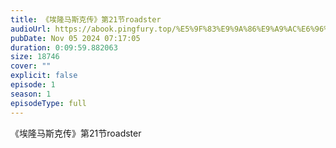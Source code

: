 ```yaml
---
title: 《埃隆马斯克传》第21节roadster
audioUrl: https://abook.pingfury.top/%E5%9F%83%E9%9A%86%E9%A9%AC%E6%96%AF%E5%85%8B%E4%BC%A0-22-%E7%AC%AC21%E8%8A%82roadster-f13b8lx4.mp3
pubDate: Nov 05 2024 07:17:05
duration: 0:09:59.882063
size: 18746
cover: ""
explicit: false
episode: 1
season: 1
episodeType: full
---
```

《埃隆马斯克传》第21节roadster